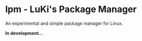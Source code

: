 # lpm - LuKi's Package Manager

An experimental and simple package manager for Linux.

**In development...**